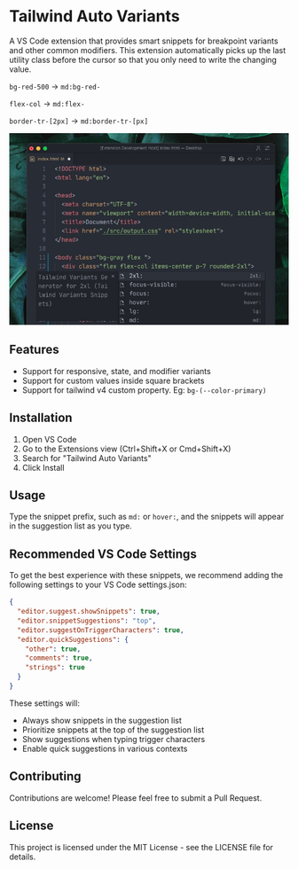 # Tailwind Auto Variants

A VS Code extension that provides smart snippets for breakpoint variants and other common modifiers. This extension automatically picks up the last utility class before the cursor so that you only need to write the changing value.

`bg-red-500` -> `md:bg-red-`

`flex-col` -> `md:flex-`

`border-tr-[2px]` -> `md:border-tr-[px]`


![alt text](tvs.jpeg)

## Features

- Support for responsive, state, and modifier variants
- Support for custom values inside square brackets
- Support for tailwind v4 custom property. Eg: `bg-(--color-primary)`

## Installation

1. Open VS Code
2. Go to the Extensions view (Ctrl+Shift+X or Cmd+Shift+X)
3. Search for "Tailwind Auto Variants"
4. Click Install

## Usage

Type the snippet prefix, such as `md:` or `hover:`, and the snippets will appear in the suggestion list as you type.

## Recommended VS Code Settings

To get the best experience with these snippets, we recommend adding the following settings to your VS Code settings.json:

```json
{
  "editor.suggest.showSnippets": true,
  "editor.snippetSuggestions": "top",
  "editor.suggestOnTriggerCharacters": true,
  "editor.quickSuggestions": {
    "other": true,
    "comments": true,
    "strings": true
  }
}
```

These settings will:
- Always show snippets in the suggestion list
- Prioritize snippets at the top of the suggestion list
- Show suggestions when typing trigger characters
- Enable quick suggestions in various contexts

## Contributing

Contributions are welcome! Please feel free to submit a Pull Request.

## License

This project is licensed under the MIT License - see the LICENSE file for details.